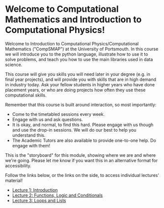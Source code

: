 # Welcome to Computational Mathematics and Introduction to Computational Physics!

Welcome to Introduction to Computational Physics/Computational Mathematics ("CompSMAP") at the University of Portsmouth. In this course we will introduce you to the python language, illustrate how to use it to solve problems, and teach you how to use the main libraries used in data science.

This course will give you skills you will need later in your degree (e.g. in final year projects), and will provide you with skills that are in high demand in industry today. Ask your fellow students in higher years who have done placement years, or who are doing projects how often they use these computational skills.

Remember that this course is built around interaction, so most importantly:

* Come to the timetabled sessions every week.
* Engage with us and ask questions.
* It is okay, and normal, to find this hard. Please engage with us though and use the drop-in sessions. We will do our best to help you understand this.
* The Academic Tutors are also available to provide one-to-one help. Do engage with them!

This is the "storyboard" for this module, showing where we are and where we're going. Please let me know if you want this in an alternative format for accessibility.

Follow the links below, or the links on the side, to access individual lectures' material!

* [Lecture 1: Introduction](lecture_1/overview.md)
* [Lecture 2: Functions, Logic and Conditionals](lecture_2/overview.md)
* [Lecture 3: Loops and Lists](lecture_3/overview.md)
